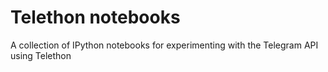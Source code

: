 # Telethon notebooks
A collection of IPython notebooks for experimenting with the Telegram API using Telethon

